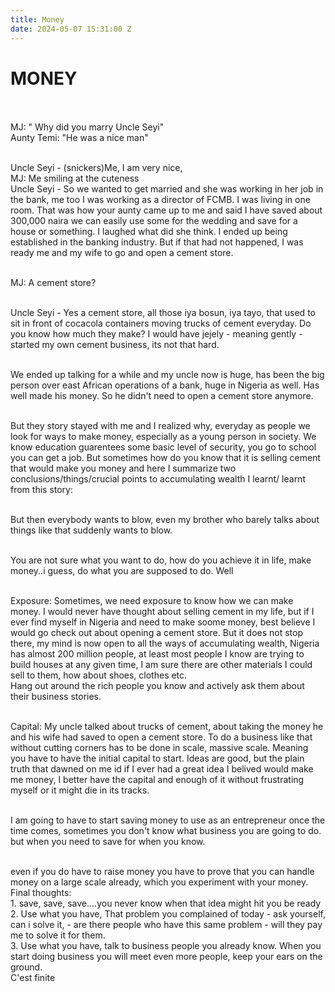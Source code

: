 ```yaml
---
title: Money
date: 2024-05-07 15:31:00 Z
---
```


# MONEY

\
\
MJ: " Why did you marry Uncle Seyi"\
Aunty Temi: "He was a nice man"

\
Uncle Seyi - (snickers)Me, I am very nice,\
MJ: Me smiling at the cuteness
\
Uncle Seyi - So we wanted to get married and she was working in her job in the bank, me too I was working as a director of FCMB. I was living in one room. That was how your aunty came up to me and said I have saved about 300,000 naira we can easily use some for the wedding and save for a house or something. I laughed what did she think. I ended up being established in the banking industry. But if that had not happened, I was ready me and my wife to go and open a cement store.

\
MJ: A cement store?

\
Uncle Seyi - Yes a cement store, all those iya bosun, iya tayo, that used to sit in front of cocacola containers moving trucks of cement everyday. Do you know how much they make? I would have jejely - meaning gently -started my own cement business, its not that hard.

\
We ended up talking for a while and my uncle now is huge, has been the big person over east African operations of a bank, huge in Nigeria as well. Has well made his money. So he didn't need to open a cement store anymore.

\
But they story stayed with me and I realized why, everyday as people we look for ways to make money, especially as a young person in society. We know education guarentees some basic level of security, you go to school you can get a job. But sometimes how do you know that it is selling cement that would make you money and here I summarize two conclusions/things/crucial points to accumulating wealth I learnt/ learnt from this story:

\
But then everybody wants to blow, even my brother who barely talks about things like that suddenly wants to blow.

\
You are not sure what you want to do, how do you achieve it in life, make money..i guess, do what you are supposed to do. Well

\
Exposure: Sometimes, we need exposure to know how we can make money. I would never have thought about selling cement in my life, but if I ever find myself in Nigeria and need to make soome money, best believe I would go check out about opening a cement store. But it does not stop there, my mind is now open to all the ways of accumulating wealth, Nigeria has almost 200 million people, at least most people I know are trying to build houses at any given time, I am sure there are other materials I could sell to them, how about shoes, clothes etc.
\
Hang out around the rich people you know and actively ask them about their business stories.

\
Capital: My uncle talked about trucks of cement, about taking the money he and his wife had saved to open a cement store. To do a business like that without cutting corners has to be done in scale, massive scale. Meaning you have to have the initial capital to start. Ideas are good, but the plain truth that dawned on me id if I ever had a great idea I belived would make me money, I better have the capital and enough of it without frustrating myself or it might die in its tracks.

\
I am going to have to start saving money to use as an entrepreneur once the time comes, sometimes you don't know what business you are going to do. but when you need to save for when you know.

\
even if you do have to raise money you have to prove that you can handle money on a large scale already, which you experiment with your money.
\
Final thoughts:
\
1\. save, save, save....you never know when that idea might hit you be ready\
2\. Use what you have, That problem you complained of today - ask yourself, can i solve it,  - are there people who have this same problem - will they pay me to solve it for them.\
3\. Use what you have, talk to business people you already know. When you start doing business you will meet even more people, keep your ears on the ground.
\
C'est finite